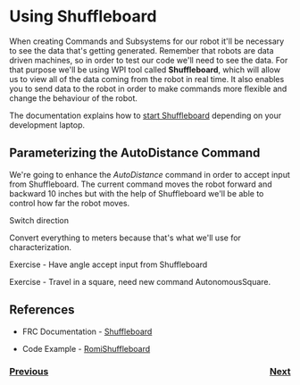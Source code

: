 # Using Shuffleboard
When creating Commands and Subsystems for our robot it'll be necessary to see the data that's getting generated.  Remember that robots are data driven machines, so in order to test our code we'll need to see the data.
For that purpose we'll be using WPI tool called **Shuffleboard**, which will allow us to view all of the data coming from the robot in real time.  It also enables you to send data to the robot in order to make commands more flexible and change the behaviour of the robot.

The documentation explains how to [start Shuffleboard](https://docs.wpilib.org/en/stable/docs/software/wpilib-tools/shuffleboard/getting-started/shuffleboard-tour.html#starting-shuffleboard) depending on your development laptop.

## Parameterizing the AutoDistance Command
We're going to enhance the *AutoDistance* command in order to accept input from Shuffleboard.  The current command moves the robot forward and backward 10 inches but with the help of Shuffleboard we'll be able to control how far the robot moves.



Switch direction

Convert everything to meters because that's what we'll use for characterization.

Exercise - Have angle accept input from Shuffleboard

Exercise - Travel in a square, need new command AutonomousSquare.

## References

- FRC Documentation - [Shuffleboard](https://docs.wpilib.org/en/stable/docs/software/wpilib-tools/shuffleboard/index.html)

- Code Example - [RomiShuffleboard](https://github.com/mjwhite8119/romi-examples/tree/main/RomiShuffleboard)

<h3><span style="float:left">
<a href="romiCommandGroups">Previous</a></span>
<span style="float:right">
<a href="romiPID">Next</a></span></h3>